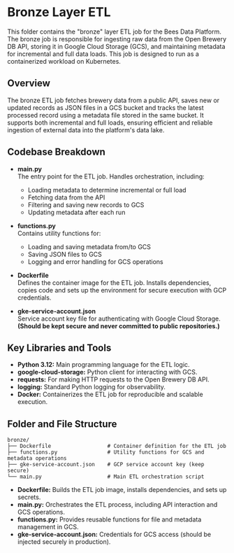 # Bronze Layer ETL

This folder contains the "bronze" layer ETL job for the Bees Data Platform. The bronze job is responsible for ingesting raw data from the Open Brewery DB API, storing it in Google Cloud Storage (GCS), and maintaining metadata for incremental and full data loads. This job is designed to run as a containerized workload on Kubernetes.



## Overview

The bronze ETL job fetches brewery data from a public API, saves new or updated records as JSON files in a GCS bucket and tracks the latest processed record using a metadata file stored in the same bucket. It supports both incremental and full loads, ensuring efficient and reliable ingestion of external data into the platform's data lake.



## Codebase Breakdown

- **main.py**  
  The entry point for the ETL job. Handles orchestration, including:
  - Loading metadata to determine incremental or full load
  - Fetching data from the API
  - Filtering and saving new records to GCS
  - Updating metadata after each run

- **functions.py**  
  Contains utility functions for:
  - Loading and saving metadata from/to GCS
  - Saving JSON files to GCS
  - Logging and error handling for GCS operations

- **Dockerfile**  
  Defines the container image for the ETL job. Installs dependencies, copies code and sets up the environment for secure execution with GCP credentials.

- **gke-service-account.json**  
  Service account key file for authenticating with Google Cloud Storage. **(Should be kept secure and never committed to public repositories.)**



## Key Libraries and Tools

- **Python 3.12:** Main programming language for the ETL logic.
- **google-cloud-storage:** Python client for interacting with GCS.
- **requests:** For making HTTP requests to the Open Brewery DB API.
- **logging:** Standard Python logging for observability.
- **Docker:** Containerizes the ETL job for reproducible and scalable execution.



## Folder and File Structure

```
bronze/
├── Dockerfile                  # Container definition for the ETL job
├── functions.py                # Utility functions for GCS and metadata operations
├── gke-service-account.json    # GCP service account key (keep secure)
└── main.py                     # Main ETL orchestration script
```

- **Dockerfile:** Builds the ETL job image, installs dependencies, and sets up secrets.
- **main.py:** Orchestrates the ETL process, including API interaction and GCS operations.
- **functions.py:** Provides reusable functions for file and metadata management in GCS.
- **gke-service-account.json:** Credentials for GCS access (should be injected securely in production).

